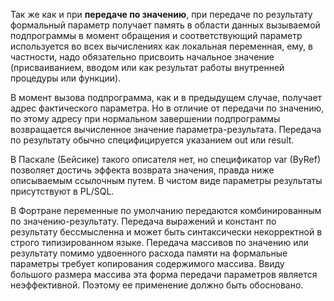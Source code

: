 Так же как и при **передаче по значению**, при передаче по результату формальный параметр получает память в области данных вызываемой подпрограммы в момент обращения и соответствующий параметр используется во всех вычислениях как локальная переменная, ему, в частности, надо обязательно присвоить начальное значение (присваиванием, вводом или как результат работы внутренней процедуры или функции). 

В момент вызова подпрограмма, как и в предыдущем случае, получает адрес фактического параметра. Но в отличие от передачи по значению, по этому адресу при нормальном завершении подпрограммы возвращается вычисленное значение параметра-результата. Передача по результату обычно специфицируется указанием out или result. 

В Паскале (Бейсике) такого описателя нет, но спецификатор var (ByRef) позволяет достичь эффекта возврата значения, правда ниже описываемым ссылочным путем. В чистом виде параметры результаты присутствуют в PL/SQL.

В Фортране переменные по умолчанию передаются комбинированным по значению-результату. Передача выражений и констант по результату бессмысленна и может быть синтаксически некорректной в строго типизированном языке. Передача массивов по значению или результату помимо удвоенного расхода памяти на формальные параметры требует копирования содержимого массива. Ввиду большого размера массива эта форма передачи параметров является неэффективной. Поэтому ее применение должно быть обосновано.